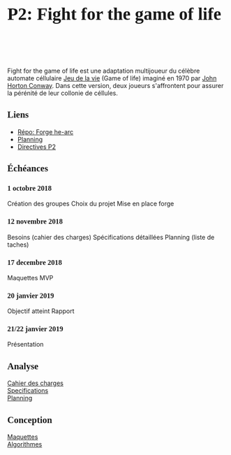 <style scoped>
@font-face {
    font-family: "PressStart"; 
    src: url('../PressStart2P.ttf');
}
h1 {
    padding-bottom: 40px;
    font-size: 40px !important;
}
h1, h2, h3, h4, h5 {
    font-family: "PressStart" !important;
}
</style>

# P2: Fight for the game of life

<br>

Fight for the game of life est une adaptation multijoueur du célèbre automate céllulaire [Jeu de la vie](https://fr.wikipedia.org/wiki/Jeu_de_la_vie) (Game of life) imaginé en 1970 par [John Horton Conway](https://fr.wikipedia.org/wiki/John_Horton_Conway).  Dans cette version, deux joueurs s'affrontent pour assurer la pérénité de leur collonie de céllules.

<Team/>


## Liens

* [Répo: Forge he-arc](https://forge.ing.he-arc.ch/gitlab/inf/1819/p2-qt/h-gameoflife)
* [Planning](https://live.ganttlab.org/?l=project)
* [Directives P2](https://forge.ing.he-arc.ch/gitlab/dgr/Ressources/wikis/directives-p2)

## Échéances

### 1 octobre 2018
<Check state="true">Création des groupes</Check>
<Check state="true">Choix du projet</Check>
<Check state="true">Mise en place forge</Check>

### 12 novembre 2018
<Check state="true">Besoins (cahier des charges)</Check>
<Check state="true">Spécifications détaillées</Check>
<Check state="true">Planning (liste de taches)</Check>

### 17 decembre 2018
<Check state="true">Maquettes </Check>
<Check state="false">MVP</Check>

### 20 janvier 2019
<Check state="false">Objectif atteint</Check>
<Check state="false">Rapport</Check>

### 21/22 janvier 2019
<Check state="false">Présentation</Check>


## Analyse
[Cahier des charges](/projets/p2/01_cahier_des_charges.html)
<br>
[Specifications](/projets/p2/02_specifications.html)
<br>
[Planning](/projets/p2/03_planning.html)
<br>


## Conception

[Maquettes](/projets/p2/04_maquettes.html)
<br>
[Algorithmes](/projets/p2/05_algos.html)




